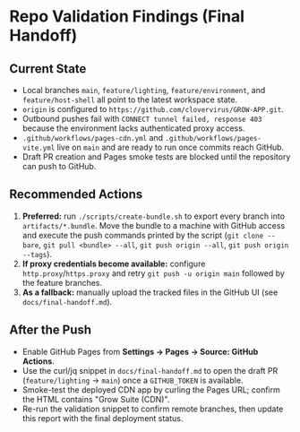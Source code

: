 # Repo Validation Findings (Final Handoff)

## Current State
- Local branches `main`, `feature/lighting`, `feature/environment`, and `feature/host-shell` all
  point to the latest workspace state.
- `origin` is configured to `https://github.com/clovervirus/GROW-APP.git`.
- Outbound pushes fail with `CONNECT tunnel failed, response 403` because the environment lacks
  authenticated proxy access.
- `.github/workflows/pages-cdn.yml` and `.github/workflows/pages-vite.yml` live on `main` and are
  ready to run once commits reach GitHub.
- Draft PR creation and Pages smoke tests are blocked until the repository can push to GitHub.

## Recommended Actions
1. **Preferred:** run `./scripts/create-bundle.sh` to export every branch into `artifacts/*.bundle`.
   Move the bundle to a machine with GitHub access and execute the push commands printed by the
   script (`git clone --bare`, `git pull <bundle> --all`, `git push origin --all`, `git push origin --tags`).
2. **If proxy credentials become available:** configure `http.proxy`/`https.proxy` and retry
   `git push -u origin main` followed by the feature branches.
3. **As a fallback:** manually upload the tracked files in the GitHub UI (see `docs/final-handoff.md`).

## After the Push
- Enable GitHub Pages from **Settings → Pages → Source: GitHub Actions**.
- Use the curl/jq snippet in `docs/final-handoff.md` to open the draft PR
  (`feature/lighting` → `main`) once a `GITHUB_TOKEN` is available.
- Smoke-test the deployed CDN app by curling the Pages URL; confirm the HTML contains
  "Grow Suite (CDN)".
- Re-run the validation snippet to confirm remote branches, then update this report with the final
  deployment status.

